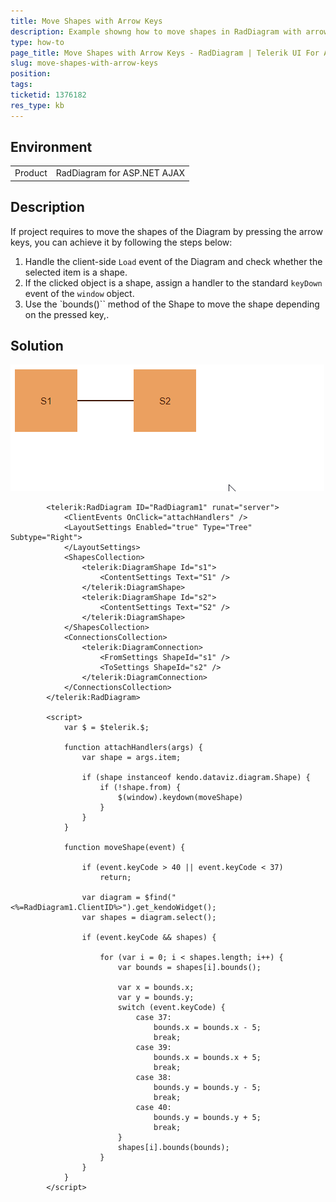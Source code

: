 ```yaml
---
title: Move Shapes with Arrow Keys
description: Example showng how to move shapes in RadDiagram with arrow keys
type: how-to
page_title: Move Shapes with Arrow Keys - RadDiagram | Telerik UI For ASP.NET AJAX
slug: move-shapes-with-arrow-keys
position: 
tags: 
ticketid: 1376182
res_type: kb
---
```


## Environment
<table>
	<tbody>
		<tr>
			<td>Product</td>
			<td>RadDiagram for ASP.NET AJAX</td>
		</tr>
	</tbody>
</table>


## Description
If project requires to move the shapes of the Diagram by pressing the arrow keys, you can achieve it by following the steps below:
1. Handle the client-side `Load` event of the Diagram and check whether the selected item is a shape.
2. If the clicked object is a shape, assign a handler to the standard `keyDown` event of the `window` object.
3. Use the `bounds()`` method of the Shape to move the shape depending on the pressed key,.

## Solution

![](images/diagram-move-shapes.gif)

````ASP.NET
        <telerik:RadDiagram ID="RadDiagram1" runat="server">
            <ClientEvents OnClick="attachHandlers" />
            <LayoutSettings Enabled="true" Type="Tree" Subtype="Right">
            </LayoutSettings>
            <ShapesCollection>
                <telerik:DiagramShape Id="s1">
                    <ContentSettings Text="S1" />
                </telerik:DiagramShape>
                <telerik:DiagramShape Id="s2">
                    <ContentSettings Text="S2" />
                </telerik:DiagramShape>
            </ShapesCollection>
            <ConnectionsCollection>
                <telerik:DiagramConnection>
                    <FromSettings ShapeId="s1" />
                    <ToSettings ShapeId="s2" />
                </telerik:DiagramConnection>
            </ConnectionsCollection>
        </telerik:RadDiagram>

        <script>
            var $ = $telerik.$;

            function attachHandlers(args) {
                var shape = args.item;

                if (shape instanceof kendo.dataviz.diagram.Shape) {
                    if (!shape.from) {
                        $(window).keydown(moveShape)
                    }
                }
            }

            function moveShape(event) {

                if (event.keyCode > 40 || event.keyCode < 37)
                    return;

                var diagram = $find("<%=RadDiagram1.ClientID%>").get_kendoWidget();
                var shapes = diagram.select();

                if (event.keyCode && shapes) {

                    for (var i = 0; i < shapes.length; i++) {
                        var bounds = shapes[i].bounds();

                        var x = bounds.x;
                        var y = bounds.y;
                        switch (event.keyCode) {
                            case 37:
                                bounds.x = bounds.x - 5;
                                break;
                            case 39:
                                bounds.x = bounds.x + 5;
                                break;
                            case 38:
                                bounds.y = bounds.y - 5;
                                break;
                            case 40:
                                bounds.y = bounds.y + 5;
                                break;
                        }
                        shapes[i].bounds(bounds);
                    }
                }
            }
        </script>
````

